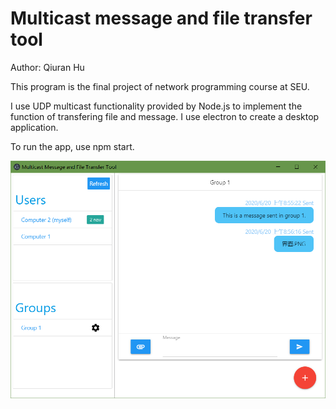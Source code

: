 # Multicast message and file transfer tool
Author: Qiuran Hu

This program is the final project of network programming course at SEU.

I use UDP multicast functionality provided by Node.js to implement the function of transfering file and message. I use electron to create a desktop application.

To run the app, use npm start.

![UI](./ui.PNG)

